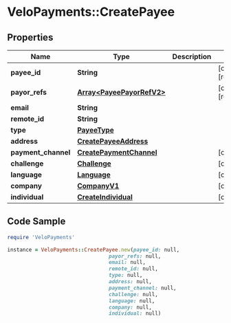 # VeloPayments::CreatePayee

## Properties

Name | Type | Description | Notes
------------ | ------------- | ------------- | -------------
**payee_id** | **String** |  | [optional] [readonly] 
**payor_refs** | [**Array&lt;PayeePayorRefV2&gt;**](PayeePayorRefV2.md) |  | [optional] [readonly] 
**email** | **String** |  | 
**remote_id** | **String** |  | 
**type** | [**PayeeType**](PayeeType.md) |  | 
**address** | [**CreatePayeeAddress**](CreatePayeeAddress.md) |  | 
**payment_channel** | [**CreatePaymentChannel**](CreatePaymentChannel.md) |  | [optional] 
**challenge** | [**Challenge**](Challenge.md) |  | [optional] 
**language** | [**Language**](Language.md) |  | [optional] 
**company** | [**CompanyV1**](CompanyV1.md) |  | [optional] 
**individual** | [**CreateIndividual**](CreateIndividual.md) |  | [optional] 

## Code Sample

```ruby
require 'VeloPayments'

instance = VeloPayments::CreatePayee.new(payee_id: null,
                                 payor_refs: null,
                                 email: null,
                                 remote_id: null,
                                 type: null,
                                 address: null,
                                 payment_channel: null,
                                 challenge: null,
                                 language: null,
                                 company: null,
                                 individual: null)
```


